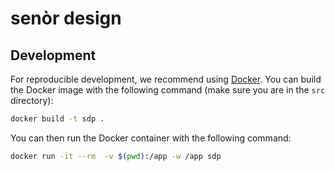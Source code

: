 # senòr design

## Development

For reproducible development, we recommend using [Docker](https://www.docker.com/).
You can build the Docker image with the following command (make sure you are in the `src` directory):

```bash
docker build -t sdp .
```

You can then run the Docker container with the following command:

```bash
docker run -it --rm  -v $(pwd):/app -w /app sdp
```
